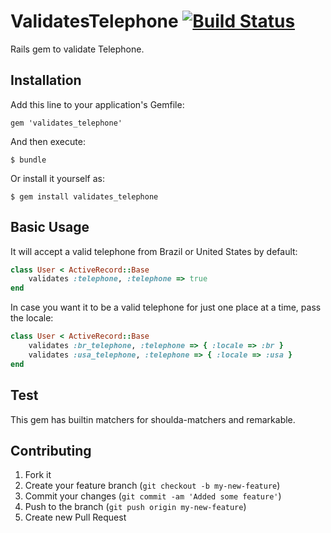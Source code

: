 # ValidatesTelephone [![Build Status](https://secure.travis-ci.org/plribeiro3000/validates_telephone.png?branch=master)](http://travis-ci.org/plribeiro3000/validates_telephone)

Rails gem to validate Telephone.

## Installation

Add this line to your application's Gemfile:

    gem 'validates_telephone'

And then execute:

    $ bundle

Or install it yourself as:

    $ gem install validates_telephone

## Basic Usage

It will accept a valid telephone from Brazil or United States by default:

```ruby
class User < ActiveRecord::Base
    validates :telephone, :telephone => true
end
```

In case you want it to be a valid telephone for just one place at a time, pass the locale:

```ruby
class User < ActiveRecord::Base
    validates :br_telephone, :telephone => { :locale => :br }
    validates :usa_telephone, :telephone => { :locale => :usa }
end
```

## Test

This gem has builtin matchers for shoulda-matchers and remarkable.

## Contributing

1. Fork it
2. Create your feature branch (`git checkout -b my-new-feature`)
3. Commit your changes (`git commit -am 'Added some feature'`)
4. Push to the branch (`git push origin my-new-feature`)
5. Create new Pull Request
